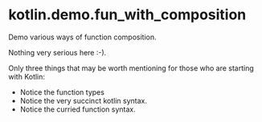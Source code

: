# kotlin.demo.fun_with_composition
Demo various ways of function composition.

Nothing very serious here :-). 

Only three things that may be worth mentioning for those who are starting with Kotlin: 
* Notice the function types
* Notice the very succinct kotlin syntax.
* Notice the curried function syntax.


